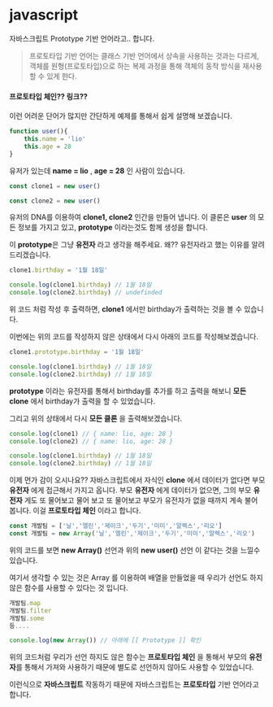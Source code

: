 # javascript

자바스크립트 Prototype 기반 언어라고.. 합니다.

> 프로토타입 기반 언어는 클래스 기반 언어에서 상속을 사용하는 것과는 다르게, 객체를 원형(프로토타입)으로 하는 복제 과정을 통해 객체의 동작 방식을 재사용 할 수 있게 한다.



#### 프로토타입 체인?? 링크??

이런 어려운 단어가 많지만 간단하게 예제를 통해서 쉽게 설명해 보겠습니다.

```typescript
function user(){
	this.name = 'lio'
	this.age = 28
}
```

유저가 있는데 **name = lio** , **age = 28** 인 사람이 있습니다.

````typescript
const clone1 = new user()

const clone2 = new user()
````

유저의 DNA를 이용하여 **clone1, clone2** 인간을 만들어 냅니다. 이 클론은 **user** 의 모든 정보를 가지고 있고, **prototype** 이라는것도 함께 생성을 합니다.



이 **prototype**은 그냥 **유전자** 라고 생각을 해주세요. 왜?? 유전자라고 했는 이유를 알려드리겠습니다.

````javascript
clone1.birthday = '1월 18일'

console.log(clone1.birthday) // 1월 18일
console.log(clone2.birthday) // undefinded
````

위 코드 처럼 작성 후 출력하면, **clone1** 에서만 birthday가 출력하는 것을 볼 수 있습니다.

이번에는 위의 코드를 작성하지 않은 상태에서 다시 아래의 코드를 작성해보겠습니다.

````javascript
clone1.prototype.birthday = '1월 18일'

console.log(clone1.birthday) // 1월 18일
console.log(clone2.birthday) // 1월 18일
````

**prototype** 이라는 유전자를 통해서 birthday를 추가를 하고 출력을 해보니 **모든 clone** 에서 birthday가 출력을 할 수 있었습니다.

그리고 위의 상태에서 다시 **모든 클론** 을 출력해보겠습니다.

````javascript
console.log(clone1) // { name: lio, age: 28 }
console.log(clone2) // { name: lio, age: 28 }

console.log(clone1.birthday) // 1월 18일
console.log(clone2.birthday) // 1월 18일
````

이제 먼가 감이 오시나요?? 자바스크립트에서 자식인 **clone** 에서 데이터가 없다면 부모 **유전자** 에게 접근해서 가지고 옵니다. 부모 **유전자** 에게 데이터가 없으면, 그의 부모  **유전자** 게도 또 물어보고 물어 보고 또 물어보고 부모가 유전자가 없을 때까지 계속 불어 봅니다. 이걸 **프로토타입 체인** 이라고 합니다.

````javascript
const 개발팀 = ['닐','엘린','제이크','두기','미미','알렉스','리오']
const 개발팀 = new Array('닐','엘린','제이크','두기','미미','알렉스','리오')
````

위의 코드를 보면 **new Array()** 선언과 위의 **new user()** 선언 이 같다는 것을 느낄수 있습니다.

여기서 생각할 수 있는 것은 Array 를 이용하여 배열을 만들었을 때 우리가 선언도 하지 않은 함수를 사용할 수 있다는 것 입니다.

```javascript
개발팀.map
개발팀.filter
개발팀.some
등....

console.log(new Array()) // 아래에 [[ Prototype ]] 확인
```

위의 코드처럼 우리가 선언 하지도 않은 함수는  **프로토타입 체인** 을 통해서 부모의 **유전자**를 통해서 가져와 사용하기 때문에 별도로 선언하지 않아도 사용할 수 있었습니다.



이런식으로 **자바스크립트** 작동하기 때문에 자바스크립트는 **프로토타입** 기반 언어라고 합니다.
